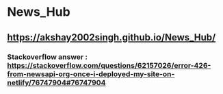 # News_Hub

## https://akshay2002singh.github.io/News_Hub/

### Stackoverflow answer : https://stackoverflow.com/questions/62157026/error-426-from-newsapi-org-once-i-deployed-my-site-on-netlify/76747904#76747904
